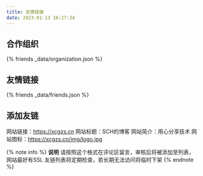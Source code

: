 ```yaml
---
title: 友情链接
date: 2023-01-13 16:27:34
---
```

## 合作组织
{% friends _data/organization.json %}
## 友情链接
{% friends _data/friends.json %}
## 添加友链
网站链接：https://xcgzs.cn
网站标题：SCH的博客
网站简介：用心分享技术
网站图标：https://xcgzs.cn/img/logo.jpg

{% note info %}
**说明**
请按照这个格式在评论区留言，审核后将被添加至列表，网站最好有SSL
友链列表将定期检查，若长期无法访问将临时下架
{% endnote %}
